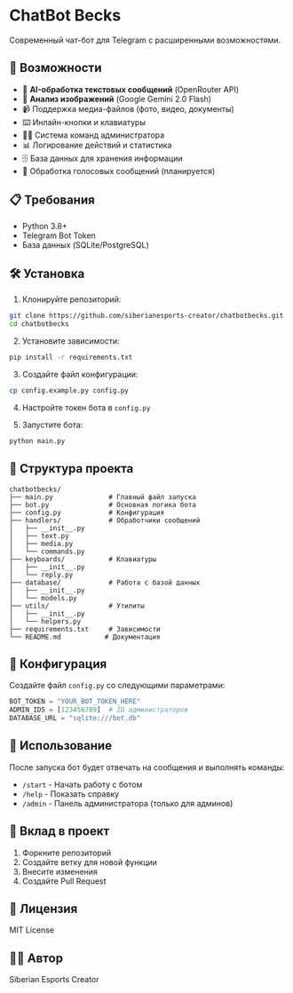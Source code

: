 # ChatBot Becks

Современный чат-бот для Telegram с расширенными возможностями.

## 🚀 Возможности

- 🤖 **AI-обработка текстовых сообщений** (OpenRouter API)
- 📸 **Анализ изображений** (Google Gemini 2.0 Flash)
- 📹 Поддержка медиа-файлов (фото, видео, документы)
- ⌨️ Инлайн-кнопки и клавиатуры
- 👨‍💼 Система команд администратора
- 📊 Логирование действий и статистика
- 🗄️ База данных для хранения информации
- 🎤 Обработка голосовых сообщений (планируется)

## 📋 Требования

- Python 3.8+
- Telegram Bot Token
- База данных (SQLite/PostgreSQL)

## 🛠 Установка

1. Клонируйте репозиторий:
```bash
git clone https://github.com/siberianesports-creator/chatbotbecks.git
cd chatbotbecks
```

2. Установите зависимости:
```bash
pip install -r requirements.txt
```

3. Создайте файл конфигурации:
```bash
cp config.example.py config.py
```

4. Настройте токен бота в `config.py`

5. Запустите бота:
```bash
python main.py
```

## 📁 Структура проекта

```
chatbotbecks/
├── main.py              # Главный файл запуска
├── bot.py               # Основная логика бота
├── config.py            # Конфигурация
├── handlers/            # Обработчики сообщений
│   ├── __init__.py
│   ├── text.py
│   ├── media.py
│   └── commands.py
├── keyboards/           # Клавиатуры
│   ├── __init__.py
│   └── reply.py
├── database/            # Работа с базой данных
│   ├── __init__.py
│   └── models.py
├── utils/               # Утилиты
│   ├── __init__.py
│   └── helpers.py
├── requirements.txt     # Зависимости
└── README.md           # Документация
```

## 🔧 Конфигурация

Создайте файл `config.py` со следующими параметрами:

```python
BOT_TOKEN = "YOUR_BOT_TOKEN_HERE"
ADMIN_IDS = [123456789]  # ID администраторов
DATABASE_URL = "sqlite:///bot.db"
```

## 📝 Использование

После запуска бот будет отвечать на сообщения и выполнять команды:

- `/start` - Начать работу с ботом
- `/help` - Показать справку
- `/admin` - Панель администратора (только для админов)

## 🤝 Вклад в проект

1. Форкните репозиторий
2. Создайте ветку для новой функции
3. Внесите изменения
4. Создайте Pull Request

## 📄 Лицензия

MIT License

## 👨‍💻 Автор

Siberian Esports Creator
